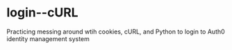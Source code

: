 # login--cURL

Practicing messing around wtih cookies, cURL, and Python to login to Auth0 identity management system
